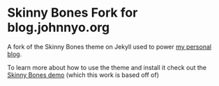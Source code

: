 # Skinny Bones Fork for blog.johnnyo.org

A fork of the Skinny Bones theme on Jekyll used to power [my personal blog](http://blog.johnnyo.org).

To learn more about how to use the theme and install it check out the [Skinny Bones demo](http://mmistakes.github.io/skinny-bones-jekyll/) (which this work is based off of)

